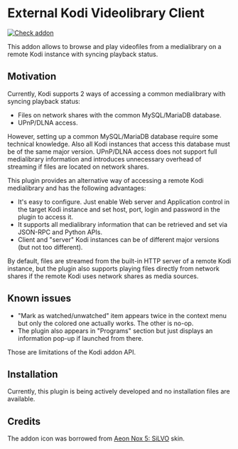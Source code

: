 # External Kodi Videolibrary Client

[![Check addon](https://github.com/romanvm/kodi.external.library/actions/workflows/check-addon.yml/badge.svg)](https://github.com/romanvm/kodi.external.library/actions/workflows/check-addon.yml)

This addon allows to browse and play videofiles from a medialibrary on a remote Kodi instance with syncing playback status.

## Motivation

Currently, Kodi supports 2 ways of accessing a common medialibrary with syncing playback status:

- Files on network shares with the common MySQL/MariaDB database.
- UPnP/DLNA access.

However, setting up a common MySQL/MariaDB database require some technical knowledge.
Also all Kodi instances that access this database must be of the same major version.
UPnP/DLNA access does not support full medialibrary information and introduces unnecessary overhead
of streaming if files are located on network shares.

This plugin provides an alternative way of accessing a remote Kodi medialibrary and
has the following advantages:

- It's easy to configure. Just enable Web server and Application control in the target Kodi instance
  and set host, port, login and password in the plugin to access it.
- It supports all medialibrary information that can be retrieved and set via JSON-RPC and Python APIs.
- Client and "server" Kodi instances can be of different major versions (but not too different).

By default, files are streamed from the built-in HTTP server of a remote Kodi instance,
but the plugin also supports playing files directly from network shares if the remote Kodi uses 
network shares as media sources.

## Known issues

- "Mark as watched/unwatched" item appears twice in the context menu but only
  the colored one actually works. The other is no-op.
- The plugin also appears in "Programs" section but just displays an information pop-up
  if launched from there.

Those are limitations of the Kodi addon API.

## Installation

Currently, this plugin is being actively developed and no installation files are available.


## Credits

The addon icon was borrowed from [Aeon Nox 5: SiLVO](https://github.com/MikeSiLVO/Aeon-Nox-SiLVO) skin.
